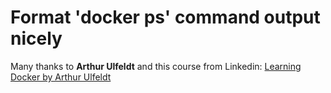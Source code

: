 # Format 'docker ps' command output nicely

Many thanks to **Arthur Ulfeldt** and this course from Linkedin: [Learning Docker by Arthur Ulfeldt](https://www.linkedin.com/learning/learning-docker-2)
